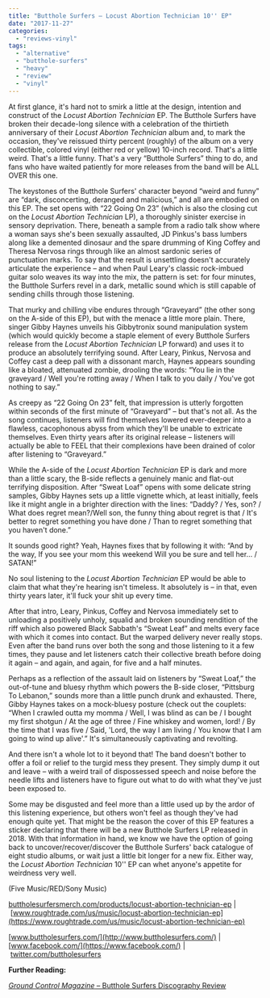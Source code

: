 ```yaml
---
title: "Butthole Surfers – Locust Abortion Technician 10'' EP"
date: "2017-11-27"
categories: 
  - "reviews-vinyl"
tags: 
  - "alternative"
  - "butthole-surfers"
  - "heavy"
  - "review"
  - "vinyl"
---
```


At first glance, it's hard not to smirk a little at the design, intention and construct of the _Locust Abortion Technician_ EP. The Butthole Surfers have broken their decade-long silence with a celebration of the thirtieth anniversary of their _Locust Abortion Technician_ album and, to mark the occasion, they've reissued thirty percent (roughly) of the album on a very collectible, colored vinyl (either red or yellow) 10-inch record. That's a little weird. That's a little funny. That's a very “Butthole Surfers” thing to do, and fans who have waited patiently for more releases from the band will be ALL OVER this one.

The keystones of the Butthole Surfers' character beyond “weird and funny” are “dark, disconcerting, deranged and malicious,” and all are embodied on this EP. The set opens with “22 Going On 23” (which is also the closing cut on the _Locust Abortion Technician_ LP), a thoroughly sinister exercise in sensory deprivation. There, beneath a sample from a radio talk show where a woman says she's been sexually assaulted, JD Pinkus's bass lumbers along like a demented dinosaur and the spare drumming of King Coffey and Theresa Nervosa rings through like an almost sardonic series of punctuation marks. To say that the result is unsettling doesn't accurately articulate the experience – and when Paul Leary's classic rock-imbued guitar solo weaves its way into the mix, the pattern is set: for four minutes, the Butthole Surfers revel in a dark, metallic sound which is still capable of sending chills through those listening.

That murky and chilling vibe endures through “Graveyard” (the other song on the A-side of this EP), but with the menace a little more plain. There, singer Gibby Haynes unveils his Gibbytronix sound manipulation system (which would quickly become a staple element of every Butthole Surfers release from the _Locust Abortion Technician_ LP forward) and uses it to produce an absolutely terrifying sound. After Leary, Pinkus, Nervosa and Coffey cast a deep pall with a dissonant march, Haynes appears sounding like a bloated, attenuated zombie, drooling the words: “You lie in the graveyard / Well you're rotting away / When I talk to you daily / You've got nothing to say.”

As creepy as “22 Going On 23” felt, that impression is utterly forgotten within seconds of the first minute of “Graveyard” – but that's not all. As the song continues, listeners will find themselves lowered ever-deeper into a flawless, cacophonous abyss from which they'll be unable to extricate themselves. Even thirty years after its original release – listeners will actually be able to FEEL that their complexions have been drained of color after listening to “Graveyard.”

While the A-side of the _Locust Abortion Technician_ EP is dark and more than a little scary, the B-side reflects a genuinely manic and flat-out terrifying disposition. After “Sweat Loaf” opens with some delicate string samples, Gibby Haynes sets up a little vignette which, at least initially, feels like it might angle in a brighter direction with the lines: “Daddy? / Yes, son? / What does regret mean?/Well son, the funny thing about regret is that / It's better to regret something you have done / Than to regret something that you haven't done.”

It sounds good right? Yeah, Haynes fixes that by following it with: “And by the way, If you see your mom this weekend Will you be sure and tell her... / SATAN!”

No soul listening to the _Locust Abortion Technician_ EP would be able to claim that what they're hearing isn't timeless. It absolutely is – in that, even thirty years later, it'll fuck your shit up every time.

After that intro, Leary, Pinkus, Coffey and Nervosa immediately set to unloading a positively unholy, squalid and broken sounding rendition of the riff which also powered Black Sabbath's “Sweat Leaf” and melts every face with which it comes into contact. But the warped delivery never really stops. Even after the band runs over both the song and those listening to it a few times, they pause and let listeners catch their collective breath before doing it again – and again, and again, for five and a half minutes.

Perhaps as a reflection of the assault laid on listeners by “Sweat Loaf,” the out-of-tune and bluesy rhythm which powers the B-side closer, “Pittsburg To Lebanon,” sounds more than a little punch drunk and exhausted. There, Gibby Haynes takes on a mock-bluesy posture (check out the couplets: “When I crawled outta my momma / Well, I was blind as can be / I bought my first shotgun / At the age of three / Fine whiskey and women, lord! / By the time that I was five / Said, 'Lord, the way I am living / You know that I am going to wind up alive'.” It's simultaneously captivating and revolting.

And there isn't a whole lot to it beyond that! The band doesn't bother to offer a foil or relief to the turgid mess they present. They simply dump it out and leave – with a weird trail of dispossessed speech and noise before the needle lifts and listeners have to figure out what to do with what they've just been exposed to.

Some may be disgusted and feel more than a little used up by the ardor of this listening experience, but others won't feel as though they've had enough quite yet. That might be the reason the cover of this EP features a sticker declaring that there will be a new Butthole Surfers LP released in 2018. With that information in hand, we know we have the option of going back to uncover/recover/discover the Butthole Surfers' back catalogue of eight studio albums, or wait just a little bit longer for a new fix. Either way, the _Locust Abortion Technician_ 10'' EP can whet anyone's appetite for weirdness very well.

(Five Music/RED/Sony Music)

[buttholesurfersmerch.com/products/locust-abortion-technician-ep](https://buttholesurfersmerch.com/products/locust-abortion-technician-ep) | [www.roughtrade.com/us/music/locust-abortion-technician-ep](https://www.roughtrade.com/us/music/locust-abortion-technician-ep)

[www.buttholesurfers.com/](http://www.buttholesurfers.com/) | [www.facebook.com/](https://www.facebook.com/) | [twitter.com/buttholesurfers](https://twitter.com/buttholesurfers)

**Further Reading:**

[_Ground Control Magazine_ – Butthole Surfers Discography Review](http://www.groundcontrolmag.com/butthole-surfers-discography-review/)
